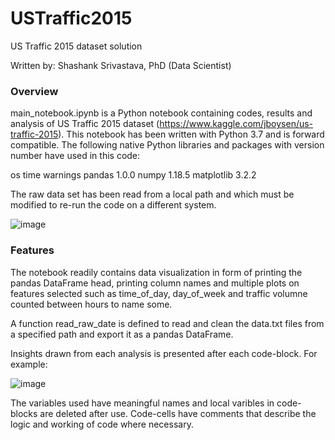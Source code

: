 # USTraffic2015
US Traffic 2015 dataset solution

Written by: Shashank Srivastava, PhD (Data Scientist)

<h3>Overview</h3>

main_notebook.ipynb is a Python notebook containing codes, results and analysis of US Traffic 2015 dataset (https://www.kaggle.com/jboysen/us-traffic-2015).
This notebook has been written with Python 3.7 and is forward compatible. The following native Python libraries and packages with version number have used in this code:

os
time
warnings
pandas 1.0.0
numpy 1.18.5
matplotlib 3.2.2

The raw data set has been read from a local path and which must be modified to re-run the code on a different system.

![image](https://user-images.githubusercontent.com/35698903/133014279-1baa9e07-892a-437a-85c2-f4205d2e7e5f.png)

<h3>Features</h3>

The notebook readily contains data visualization in form of printing the pandas DataFrame head, printing column names and multiple plots on features selected such as time_of_day, day_of_week and traffic volumne counted between hours to name some.

A function read_raw_date is defined to read and clean the data.txt files from a specified path and export it as a pandas DataFrame.

Insights drawn from each analysis is presented after each code-block. For example:

![image](https://user-images.githubusercontent.com/35698903/133014706-c9988423-9688-48c1-bad0-d34feeedce50.png)

The variables used have meaningful names and local varibles in code-blocks are deleted after use. Code-cells have comments that describe the logic and working of code where necessary.
